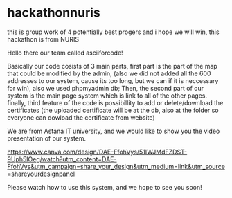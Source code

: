 # hackathonnuris
this is group work of 4 potentially best progers and i hope we will win, this hackathon is from NURIS

Hello there our team called asciiforcode! 

Basically our code cosists of 3 main parts, first part is the part of the map that could be modified by the admin, (also we did not added all the 600 addresses to our system, cause its too long, but we can if it is neccessary for win), also we used phpmyadmin db;
Then, the second part of our system is the main page system which is link to all of the other pages. 
finally, third feature of the code is possibillity to add or delete/download the certificates (the uploaded certificate will be at the db, also at the folder so everyone can dowload the certificate from website)


We are from Astana IT university, and we would like to show you the video presentation of our system. 

<!--LINK-->
https://www.canva.com/design/DAE-FfohVys/51IWJMdFZDST-9Uph5IOeg/watch?utm_content=DAE-FfohVys&utm_campaign=share_your_design&utm_medium=link&utm_source=shareyourdesignpanel

Please watch how to use this system, and we hope to see you soon!
